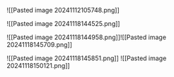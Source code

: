 ![[Pasted image 20241112105748.png]]

![[Pasted image 20241118144525.png]]

![[Pasted image 20241118144958.png]]![[Pasted image 20241118145709.png]]

![[Pasted image 20241118145851.png]]
![[Pasted image 20241118150121.png]]

